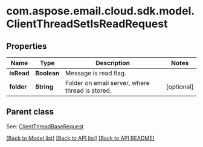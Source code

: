 
# com.aspose.email.cloud.sdk.model.ClientThreadSetIsReadRequest
## Properties
Name | Type | Description | Notes
------------ | ------------- | ------------- | -------------
**isRead** | **Boolean** | Message is read flag.              | 
**folder** | **String** | Folder on email server, where thread is stored.              |  [optional]


## Parent class

See: [ClientThreadBaseRequest](ClientThreadBaseRequest.md)

[[Back to Model list]](README.md#documentation-for-models) [[Back to API list]](README.md#documentation-for-api-endpoints) [[Back to API README]](README.md)

